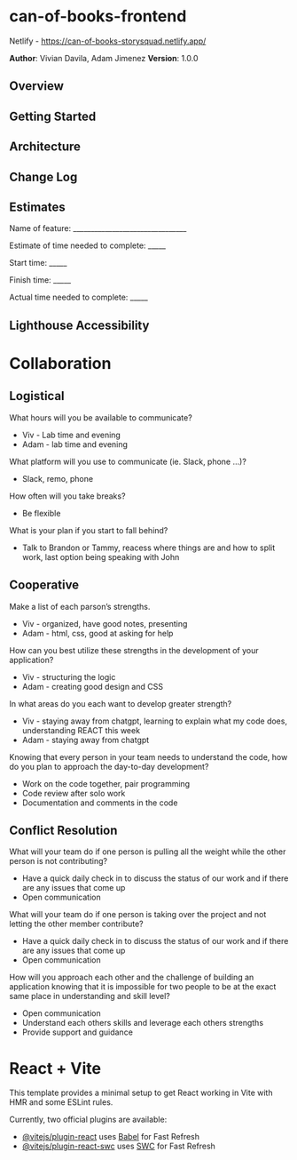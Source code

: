 # can-of-books-frontend

Netlify - https://can-of-books-storysquad.netlify.app/

**Author**: Vivian Davila, Adam Jimenez
**Version**: 1.0.0 

## Overview
<!-- Provide a high level overview of what this application is and why you are building it, beyond the fact that it's an assignment for this class. (i.e. What's your problem domain?) -->

## Getting Started
<!-- What are the steps that a user must take in order to build this app on their own machine and get it running? -->

## Architecture
<!-- Provide a detailed description of the application design. What technologies (languages, libraries, etc) you're using, and any other relevant design information. -->

## Change Log
<!-- Use this area to document the iterative changes made to your application as each feature is successfully implemented. Use time stamps. Here's an example:

01-01-2001 4:59pm - Application now has a fully-functional express server, with a GET route for the location resource. -->

## Estimates
<!-- See below -->
Name of feature: ________________________________

Estimate of time needed to complete: _____

Start time: _____

Finish time: _____

Actual time needed to complete: _____

## Lighthouse Accessibility

# Collaboration
## Logistical
What hours will you be available to communicate?
- Viv - Lab time and evening
- Adam - lab time and evening

What platform will you use to communicate (ie. Slack, phone …)?
- Slack, remo, phone 

How often will you take breaks?
- Be flexible

What is your plan if you start to fall behind?
- Talk to Brandon or Tammy, reacess where things are and how to split work, last option being speaking with John

## Cooperative
Make a list of each parson’s strengths.
- Viv - organized, have good notes, presenting
- Adam - html, css, good at asking for help

How can you best utilize these strengths in the development of your application?
- Viv - structuring the logic
- Adam - creating good design and CSS

In what areas do you each want to develop greater strength?
- Viv - staying away from chatgpt, learning to explain what my code does, understanding REACT this week
- Adam - staying away from chatgpt

Knowing that every person in your team needs to understand the code, how do you plan to approach the day-to-day development?
- Work on the code together, pair programming
- Code review after solo work 
- Documentation and comments in the code

## Conflict Resolution
What will your team do if one person is pulling all the weight while the other person is not contributing?
- Have a quick daily check in to discuss the status of our work and if there are any issues that come up
- Open communication

What will your team do if one person is taking over the project and not letting the other member contribute?
- Have a quick daily check in to discuss the status of our work and if there are any issues that come up
- Open communication

How will you approach each other and the challenge of building an application knowing that it is impossible for two people to be at the exact same place in understanding and skill level?
- Open communication
- Understand each others skills and leverage each others strengths
- Provide support and guidance

# React + Vite

This template provides a minimal setup to get React working in Vite with HMR and some ESLint rules.

Currently, two official plugins are available:

- [@vitejs/plugin-react](https://github.com/vitejs/vite-plugin-react/blob/main/packages/plugin-react/README.md) uses [Babel](https://babeljs.io/) for Fast Refresh
- [@vitejs/plugin-react-swc](https://github.com/vitejs/vite-plugin-react-swc) uses [SWC](https://swc.rs/) for Fast Refresh
